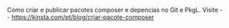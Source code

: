 Como criar e publicar pacotes composer e depencias no Git e PkgL.
Visite -- https://kinsta.com/pt/blog/criar-pacote-composer
